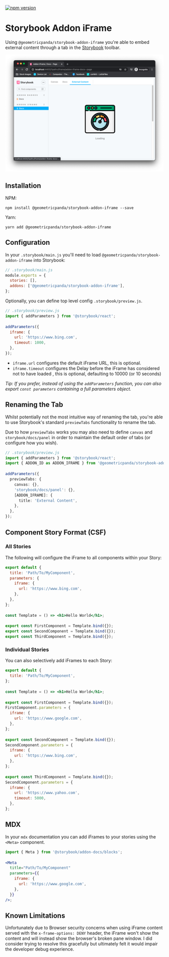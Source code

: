 [![npm version](https://badge.fury.io/js/%40geometricpanda%2Fstorybook-addon-iframe.svg)](https://www.npmjs.com/package/@geometricpanda/storybook-addon-iframe)

# Storybook Addon iFrame

Using `@geometricpanda/storybook-addon-iframe` you're able to embed external content through a tab in
the [Storybook](https://storybook.js.org) toolbar.

![Screenshot of Storybook](https://github.com/geometricpanda/geometricpanda/blob/main/libs/storybook-addon-iframe/media/screenshot.png?raw=true)

## Installation

NPM:

```shell
npm install @geometricpanda/storybook-addon-iframe --save
```

Yarn:

```shell
yarn add @geometricpanda/storybook-addon-iframe
```

## Configuration

In your `.storybook/main.js` you'll need to load `@geometricpanda/storybook-addon-iframe` into Storybook:

```js
// .storybook/main.js
module.exports = {
  stories: [],
  addons: ['@geometricpanda/storybook-addon-iframe'],
};
```

Optionally, you can define top level config `.storybook/preview.js`.

```js
// .storybook/preview.js
import { addParameters } from '@storybook/react';

addParameters({
  iframe: {
    url: 'https://www.bing.com',
    timeout: 1000,
  },
});
```

- `iframe.url` configures the default iFrame URL, this is optional.
- `iframe.timeout` configures the Delay before the iFrame has considered not to have loaded , this is optional,
  defaulting to 10000 (or 10 seconds)

_Tip: If you prefer, instead of using the `addParameters` function, you can also export `const parameters` containing a
full parameters object._

## Renaming the Tab

Whilst potentially not the most intuitive way of renaming the tab, you're able to use Storybook's standard `previewTabs`
functionality to rename the tab.

Due to how `previewTabs` works you may also need to define `canvas` and `storybook/docs/panel` in order to maintain the
default order of tabs (or configure how you wish).

```typescript
// .storybook/preview.js
import { addParameters } from '@storybook/react';
import { ADDON_ID as ADDON_IFRAME } from '@geometricpanda/storybook-addon-iframe';

addParameters({
  previewTabs: {
    canvas: {},
    'storybook/docs/panel': {},
    [ADDON_IFRAME]: {
      title: 'External Content',
    },
  },
});
```

## Component Story Format (CSF)

### All Stories

The following will configure the iFrame to all components within your Story:

```jsx
export default {
  title: 'Path/To/MyComponent',
  parameters: {
    iframe: {
      url: 'https://www.bing.com',
    },
  },
};

const Template = () => <h1>Hello World</h1>;

export const FirstComponent = Template.bind({});
export const SecondComponent = Template.bind({});
export const ThirdComponent = Template.bind({});
```

### Individual Stories

You can also selectively add iFrames to each Story:

```jsx
export default {
  title: 'Path/To/MyComponent',
};

const Template = () => <h1>Hello World</h1>;

export const FirstComponent = Template.bind({});
FirstComponent.parameters = {
  iframe: {
    url: 'https://www.google.com',
  },
};

export const SecondComponent = Template.bind({});
SecondComponent.parameters = {
  iframe: {
    url: 'https://www.bing.com',
  },
};

export const ThirdComponent = Template.bind({});
SecondComponent.parameters = {
  iframe: {
    url: 'https://www.yahoo.com',
    timeout: 5000,
  },
};
```

## MDX

In your `mdx` documentation you can add iFrames to your stories using the `<Meta>` component.

```jsx
import { Meta } from '@storybook/addon-docs/blocks';

<Meta
  title="Path/To/MyComponent"
  parameters={{
    iframe: {
      url: 'https://www.google.com',
    },
  }}
/>;
```

## Known Limitations

Unfortunately due to Browser security concerns when using iFrame content served with the `x-frame-options: DENY` header,
the iFrame won't show the content and will instead show the browser's broken pane window. I did consider trying to resolve
this gracefully but ultimately felt it would impair the developer debug experience.
